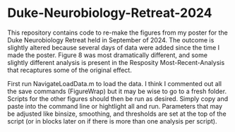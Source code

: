 # Duke-Neurobiology-Retreat-2024
This repository contains code to re-make the figures from my poster for the Duke Neurobiology Retreat held in September of 2024. The outcome is slightly altered because several days of data were added since the time I made the poster. Figure 8 was most dramatically different, and some slightly different analysis is present in the Resposity Most-Recent-Analysis that recaptures some of the original effect.

First run NavigateLoadData.m to load the data. I think I commented out all the save commands (FigureWrap) but it may be wise to go to a fresh folder.
Scripts for the other figures should then be run as desired. Simply copy and paste into the command line or hightlight all and run. Parameters that may be adjusted like binsize, smoothing, and thresholds are set at the top of the script (or in blocks later on if there is more than one analysis per script).

